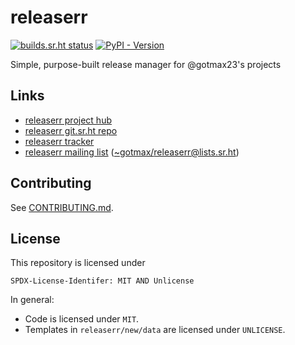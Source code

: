 <!--
Copyright (C) 2023 Maxwell G <maxwell@gtmx.me
SPDX-License-Identifier: MIT
-->

# releaserr

[![builds.sr.ht status](https://builds.sr.ht/~gotmax23/releaserr/commits/main.svg)](https://builds.sr.ht/~gotmax23/releaserr/commits/main?)
[![PyPI - Version](https://img.shields.io/pypi/v/releaserr?logo=pypi&label=releaserr%20on%20PyPI&color=blue)](https://pypi.org/project/releaserr/)

Simple, purpose-built release manager for @gotmax23's projects

## Links

- [releaserr project hub](https://sr.ht/~gotmax23/releaserr)
- [releaserr git.sr.ht repo](https://git.sr.ht/~gotmax23/releaserr)
- [releaserr tracker](https://todo.sr.ht/~gotmax23/releaserr)
- [releaserr mailing list][archives] ([~gotmax/releaserr@lists.sr.ht][mailto])

[archives]: https://lists.sr.ht/~gotmax23/releaserr
[mailto]: mailto:~gotmax/releaserr@lists.sr.ht

## Contributing

See [CONTRIBUTING.md](https://git.sr.ht/~gotmax23/releaserr/tree/main/item/CONTRIBUTING.md).

## License

This repository is licensed under

    SPDX-License-Identifer: MIT AND Unlicense

In general:

- Code is licensed under `MIT`.
- Templates in `releaserr/new/data` are licensed under `UNLICENSE`.
